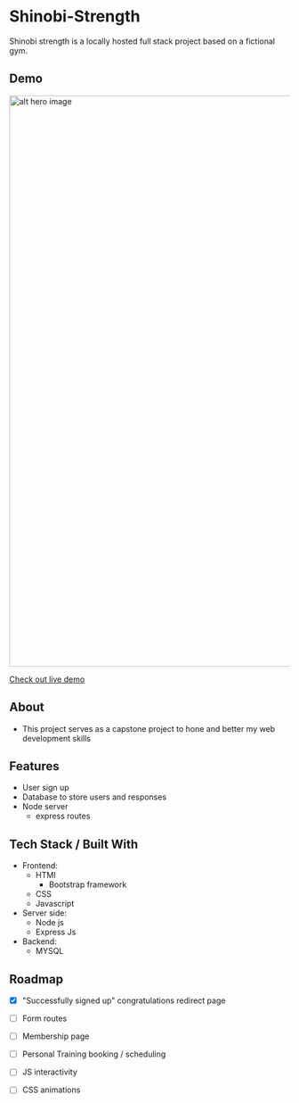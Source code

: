 # Shinobi-Strength

Shinobi strength is a locally hosted full stack project based on a fictional gym. 

## Demo
<img width="1536" height="1024" alt="alt hero image" src="https://github.com/user-attachments/assets/7afbc88c-3579-4223-87c3-e3664d74c342" />

[Check out live demo](https://vimeo.com/1130368062?fl=ip&fe=ec)


## About

- This project serves as a capstone project to hone and better my web development skills

## Features

- User sign up
- Database to store users and responses
- Node server
    - express routes

## Tech Stack / Built With

- Frontend:
    - HTMl
       - Bootstrap framework   
    - CSS
    - Javascript
- Server side:
    - Node js
    - Express Js
- Backend:
    - MYSQL

## Roadmap

- [X] "Successfully signed up" congratulations redirect page
- [ ] Form routes
- [ ] Membership page
- [ ] Personal Training booking / scheduling
- [ ] JS interactivity
- [ ] CSS animations


